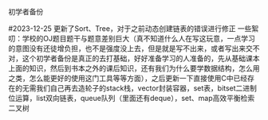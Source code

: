 初学者备份


#2023-12-25 
更新了Sort、Tree，对于之前动态创建链表的错误进行修正
一些絮叨：学校的OJ题目题干与题意差别巨大（真不知道什么人在写这玩意，一点学习的意图没有还徒增负担，也不是强度没上去，但是就是写不出来，或者写出来交不对，这个初学者备份是真正的去打基础，好好准备学习的人准备的，先从基础课本上面的知识，然后到书本之外的课后知识，还有我们为什么要学数据结构，怎么用之类，怎么能更好的使用这门工具等等方面），之后更新一下直接使用C中已经存在的无需我们自己再去造轮子的stack栈，vector封装容器，set表，bitset二进制位运算，list双向链表，queue队列（里面还有deque），set、map高效平衡检索二叉树
